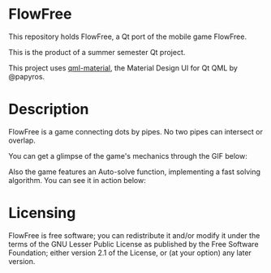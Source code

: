 # FlowFree

This repository holds FlowFree, a Qt port of the mobile game FlowFree.

This is the product of a summer semester Qt project.

This project uses [qml-material](https://github.com/papyros/qml-material), the Material Design UI for Qt QML by @papyros.

# Description

FlowFree is a game connecting dots by pipes. No two pipes can intersect or overlap.

You can get a glimpse of the game's mechanics through the GIF below:

Also the game features an Auto-solve function, implementing a fast solving algorithm. You can see it in action below:

# Licensing

FlowFree is free software; you can redistribute it and/or modify it under the terms of the GNU Lesser Public License as published by the Free Software Foundation; either version 2.1 of the License, or (at your option) any later version.
